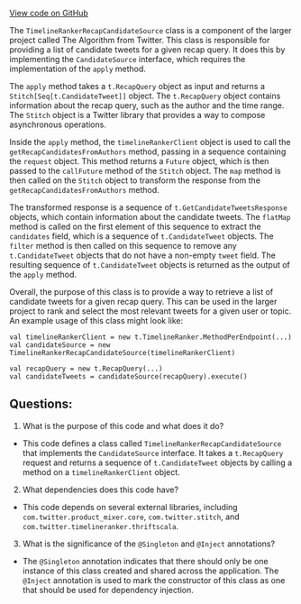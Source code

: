 [View code on GitHub](https://github.com/misbahsy/the-algorithm/product-mixer/component-library/src/main/scala/com/twitter/product_mixer/component_library/candidate_source/timeline_ranker/TimelineRankerRecapCandidateSource.scala)

The `TimelineRankerRecapCandidateSource` class is a component of the larger project called The Algorithm from Twitter. This class is responsible for providing a list of candidate tweets for a given recap query. It does this by implementing the `CandidateSource` interface, which requires the implementation of the `apply` method. 

The `apply` method takes a `t.RecapQuery` object as input and returns a `Stitch[Seq[t.CandidateTweet]]` object. The `t.RecapQuery` object contains information about the recap query, such as the author and the time range. The `Stitch` object is a Twitter library that provides a way to compose asynchronous operations. 

Inside the `apply` method, the `timelineRankerClient` object is used to call the `getRecapCandidatesFromAuthors` method, passing in a sequence containing the `request` object. This method returns a `Future` object, which is then passed to the `callFuture` method of the `Stitch` object. The `map` method is then called on the `Stitch` object to transform the response from the `getRecapCandidatesFromAuthors` method. 

The transformed response is a sequence of `t.GetCandidateTweetsResponse` objects, which contain information about the candidate tweets. The `flatMap` method is called on the first element of this sequence to extract the `candidates` field, which is a sequence of `t.CandidateTweet` objects. The `filter` method is then called on this sequence to remove any `t.CandidateTweet` objects that do not have a non-empty `tweet` field. The resulting sequence of `t.CandidateTweet` objects is returned as the output of the `apply` method.

Overall, the purpose of this class is to provide a way to retrieve a list of candidate tweets for a given recap query. This can be used in the larger project to rank and select the most relevant tweets for a given user or topic. An example usage of this class might look like:

```
val timelineRankerClient = new t.TimelineRanker.MethodPerEndpoint(...)
val candidateSource = new TimelineRankerRecapCandidateSource(timelineRankerClient)

val recapQuery = new t.RecapQuery(...)
val candidateTweets = candidateSource(recapQuery).execute()
```
## Questions: 
 1. What is the purpose of this code and what does it do?
- This code defines a class called `TimelineRankerRecapCandidateSource` that implements the `CandidateSource` interface. It takes a `t.RecapQuery` request and returns a sequence of `t.CandidateTweet` objects by calling a method on a `timelineRankerClient` object.

2. What dependencies does this code have?
- This code depends on several external libraries, including `com.twitter.product_mixer.core`, `com.twitter.stitch`, and `com.twitter.timelineranker.thriftscala`.

3. What is the significance of the `@Singleton` and `@Inject` annotations?
- The `@Singleton` annotation indicates that there should only be one instance of this class created and shared across the application. The `@Inject` annotation is used to mark the constructor of this class as one that should be used for dependency injection.